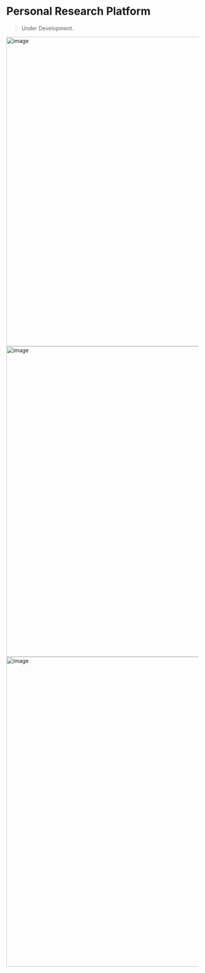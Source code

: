 # Personal Research Platform
> Under Development.

<img width="1902" height="809" alt="image" src="https://github.com/user-attachments/assets/7666c6fc-02dd-471b-802a-0d01e74f937b" />

<img width="1895" height="812" alt="image" src="https://github.com/user-attachments/assets/ea16ff42-b362-4d11-a3cc-f3466408374f" />

<img width="1894" height="810" alt="image" src="https://github.com/user-attachments/assets/402e729b-fab6-4cdc-b174-7d51529f6571" />

